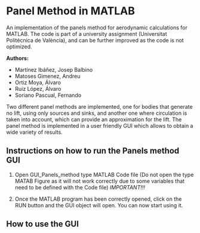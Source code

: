 # Panel Method in MATLAB
An implementation of the panels method for aerodynamic calculations for MATLAB. The code is part of a university assignment (Universitat Politécnica de València), and can be further improved as the code is not optimized.

__Authors:__
* Martínez Ibáñez, Josep Balbino
* Matoses Gimenez, Andreu
* Ortiz Moya, Álvaro
* Ruiz López, Álvaro
* Soriano Pascual, Fernando

Two different panel methods are implemented, one for bodies that generate no lift,
using only sources and sinks, and another one where circulation is taken into account,
which can provide an approximation for the lift.
The panel method is implemented in a user friendly GUI which allows to obtain a wide
variety of results.

## Instructions on how to run the Panels method GUI
1. Open GUI_Panels_method type MATLAB Code file (Do not open the type MATAB Figure as it will not work correctly due 
to some variables that need to be defined with the Code file) *IMPORTANT!!!*

1. Once the MATLAB program has been correctly opened, click on the RUN button and the GUI object will open. You can now start using it.

## How to use the GUI
